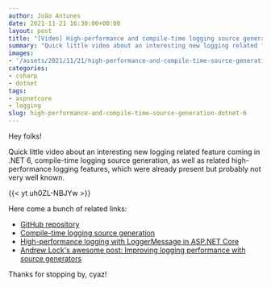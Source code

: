 ```yaml
---
author: João Antunes
date: 2021-11-21 16:30:00+00:00
layout: post
title: "[Video] High-performance and compile-time logging source generation in .NET 6"
summary: "Quick little video about an interesting new logging related feature coming in .NET 6, compile-time logging source generation, as well as related high-performance logging features, which were already present but probably not very well known."
images:
- '/assets/2021/11/21/high-performance-and-compile-time-source-generation-dotnet-6.jpg'
categories:
- csharp
- dotnet
tags:
- aspnetcore
- logging
slug: high-performance-and-compile-time-source-generation-dotnet-6
---
```


Hey folks!

Quick little video about an interesting new logging related feature coming in .NET 6, compile-time logging source generation, as well as related high-performance logging features, which were already present but probably not very well known.

{{< yt uh0ZL-NBJYw >}}

Here come a bunch of related links:

- [GitHub repository](https://github.com/joaofbantunes/CompileTimeLoggingSourceGenerationSample)
- [Compile-time logging source generation](https://docs.microsoft.com/en-us/dotnet/core/extensions/logger-message-generator)
- [High-performance logging with LoggerMessage in ASP.NET Core](https://docs.microsoft.com/en-us/aspnet/core/fundamentals/logging/loggermessage?view=aspnetcore-6.0)
- [Andrew Lock's awesome post: Improving logging performance with source generators](https://andrewlock.net/exploring-dotnet-6-part-8-improving-logging-performance-with-source-generators/)

Thanks for stopping by, cyaz!